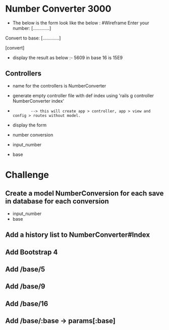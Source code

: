 # Number Converter 3000

- The below is the form look like the below :
#Wireframe
Enter your number:
[.............]

Convert to base:
[.............]

[convert]

- display the result as below :-
5609 in base 16 is 15E9

## Controllers
- name for the controllers is NumberConverter
- generate empty controller file with def index using 'rails g controller NumberConverter index' 
-             --> this will create app > controller, app > view and config > routes without model.
- display the form


- number conversion
- input_number
- base

<!-- ================================================= -->
# Challenge

## Create a model NumberConversion for each save in database for each conversion
- input_number
- base

## Add a history list to NumberConverter#Index


## Add Bootstrap 4

## Add /base/5
## Add /base/9
## Add /base/16
## Add /base/:base -> params[:base]
<!-- ================================================= -->